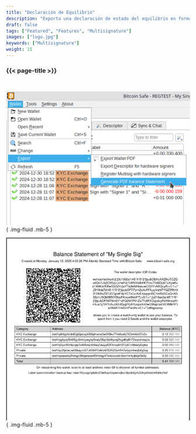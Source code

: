 ```yaml
---
title: "Declaración de Equilibrio"
description: "Exporta una declaración de estado del equilibrio en formato PDF"
draft: false
tags: ["Featured", "Features", "Multisignature"]
images: ["logo.jpg"]
keywords: ["Multisignature"]
weight: 15
---
```



### {{< page-title >}} 
<!-- {{< page-description >}}  -->

<br>



![lick export](step1.png)
{ .img-fluid .mb-5 }

![lick export](page.png)
{ .img-fluid .mb-5 }

